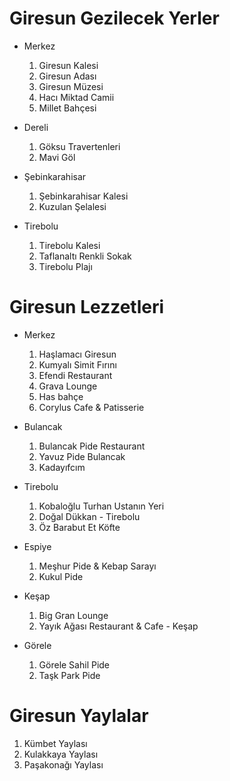 # Giresun Gezilecek Yerler
* Merkez
    1. Giresun Kalesi
    2. Giresun Adası
    3. Giresun Müzesi
    4. Hacı Miktad Camii
    5. Millet Bahçesi

* Dereli
    1. Göksu Travertenleri
    2. Mavi Göl

* Şebinkarahisar
    1. Şebinkarahisar Kalesi
    2. Kuzulan Şelalesi

* Tirebolu
    1. Tirebolu Kalesi
    2. Taflanaltı Renkli Sokak
    3. Tirebolu Plajı



# Giresun Lezzetleri
* Merkez
    1. Haşlamacı Giresun
    2. Kumyalı Simit Fırını
    3. Efendi Restaurant
    4. Grava Lounge
    5. Has bahçe
    6. Corylus Cafe & Patisserie
    
* Bulancak
    1. Bulancak Pide Restaurant
    2. Yavuz Pide Bulancak
    3. Kadayıfcım

* Tirebolu
    1. Kobaloğlu Turhan Ustanın Yeri
    2. Doğal Dükkan - Tirebolu
    3. Öz Barabut Et Köfte

* Espiye
    1. Meşhur Pide & Kebap Sarayı
    2. Kukul Pide

* Keşap
    1. Big Gran Lounge
    2. Yayık Ağası Restaurant & Cafe - Keşap

* Görele 
    1. Görele Sahil Pide
    2. Taşk Park Pide


# Giresun Yaylalar

1. Kümbet Yaylası
2. Kulakkaya Yaylası
3. Paşakonağı Yaylası
